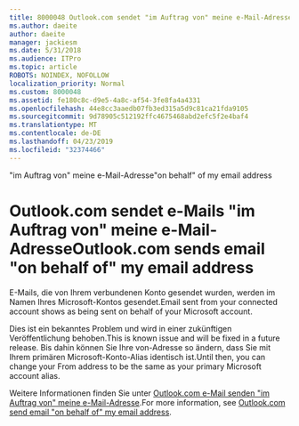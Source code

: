 ```yaml
---
title: 8000048 Outlook.com sendet "im Auftrag von" meine e-Mail-Adresse
ms.author: daeite
author: daeite
manager: jackiesm
ms.date: 5/31/2018
ms.audience: ITPro
ms.topic: article
ROBOTS: NOINDEX, NOFOLLOW
localization_priority: Normal
ms.custom: 8000048
ms.assetid: fe180c8c-d9e5-4a8c-af54-3fe8fa4a4331
ms.openlocfilehash: 44e8cc3aaedb07fb3ed315a5d9c81ca21fda9105
ms.sourcegitcommit: 9d78905c512192ffc4675468abd2efc5f2e4baf4
ms.translationtype: MT
ms.contentlocale: de-DE
ms.lasthandoff: 04/23/2019
ms.locfileid: "32374466"
---
```

<span data-ttu-id="b0b89-102">"im Auftrag von" meine e-Mail-Adresse</span><span class="sxs-lookup"><span data-stu-id="b0b89-102">"on behalf" of my email address</span></span>

# <a name="outlookcom-sends-email-on-behalf-of-my-email-address"></a><span data-ttu-id="b0b89-103">Outlook.com sendet e-Mails "im Auftrag von" meine e-Mail-Adresse</span><span class="sxs-lookup"><span data-stu-id="b0b89-103">Outlook.com sends email "on behalf of" my email address</span></span>

<span data-ttu-id="b0b89-104">E-Mails, die von Ihrem verbundenen Konto gesendet wurden, werden im Namen Ihres Microsoft-Kontos gesendet.</span><span class="sxs-lookup"><span data-stu-id="b0b89-104">Email sent from your connected account shows as being sent on behalf of your Microsoft account.</span></span>
  
<span data-ttu-id="b0b89-105">Dies ist ein bekanntes Problem und wird in einer zukünftigen Veröffentlichung behoben.</span><span class="sxs-lookup"><span data-stu-id="b0b89-105">This is known issue and will be fixed in a future release.</span></span> <span data-ttu-id="b0b89-106">Bis dahin können Sie Ihre von-Adresse so ändern, dass Sie mit Ihrem primären Microsoft-Konto-Alias identisch ist.</span><span class="sxs-lookup"><span data-stu-id="b0b89-106">Until then, you can change your From address to be the same as your primary Microsoft account alias.</span></span>
  
<span data-ttu-id="b0b89-107">Weitere Informationen finden Sie unter [Outlook.com e-Mail senden "im Auftrag von" meine e-Mail-Adresse](https://go.microsoft.com/fwlink/p/?linkid=2001600&amp;clcid=0x409).</span><span class="sxs-lookup"><span data-stu-id="b0b89-107">For more information, see [Outlook.com send email "on behalf of" my email address](https://go.microsoft.com/fwlink/p/?linkid=2001600&amp;clcid=0x409).</span></span>
  

